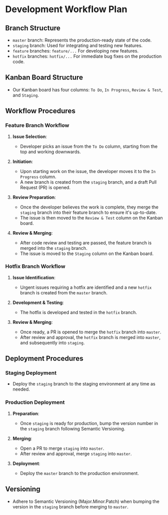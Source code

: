 # Development Workflow Plan

## Branch Structure
- `master` branch: Represents the production-ready state of the code.
- `staging` branch: Used for integrating and testing new features.
- `feature` branches: `feature/...` For developing new features.
- `hotfix` branches: `hotfix/...` For immediate bug fixes on the production code.

## Kanban Board Structure
- Our Kanban board has four columns: `To Do`, `In Progress`, `Review & Test`, and `Staging`.

## Workflow Procedures

### Feature Branch Workflow
1. **Issue Selection**:
   - Developer picks an issue from the `To Do` column, starting from the top and working downwards.

2. **Initiation**:
   - Upon starting work on the issue, the developer moves it to the `In Progress` column.
   - A new branch is created from the `staging` branch, and a draft Pull Request (PR) is opened.

3. **Review Preparation**:
   - Once the developer believes the work is complete, they merge the `staging` branch into their feature branch to ensure it's up-to-date.
   - The issue is then moved to the `Review & Test` column on the Kanban board.

4. **Review & Merging**:
   - After code review and testing are passed, the feature branch is merged into the `staging` branch.
   - The issue is moved to the `Staging` column on the Kanban board.

### Hotfix Branch Workflow
1. **Issue Identification**:
   - Urgent issues requiring a hotfix are identified and a new `hotfix` branch is created from the `master` branch.

2. **Development & Testing**:
   - The hotfix is developed and tested in the `hotfix` branch.

3. **Review & Merging**:
   - Once ready, a PR is opened to merge the `hotfix` branch into `master`.
   - After review and approval, the `hotfix` branch is merged into `master`, and subsequently into `staging`.

## Deployment Procedures

### Staging Deployment
- Deploy the `staging` branch to the staging environment at any time as needed.

### Production Deployment
1. **Preparation**:
   - Once `staging` is ready for production, bump the version number in the `staging` branch following Semantic Versioning.

2. **Merging**:
   - Open a PR to merge `staging` into `master`.
   - After review and approval, merge `staging` into `master`.

3. **Deployment**:
   - Deploy the `master` branch to the production environment.

## Versioning
- Adhere to Semantic Versioning (Major.Minor.Patch) when bumping the version in the `staging` branch before merging to `master`.
